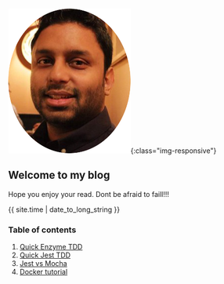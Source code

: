 ![image-title-here](img/logo.png){:class="img-responsive"}
## Welcome to my blog

Hope you enjoy your read.
Dont be afraid to faill!!!

{{ site.time | date_to_long_string }}

### Table of contents

1. [Quick Enzyme TDD](blogs/enzymeTDD.md)
2. [Quick Jest TDD]()
3. [Jest vs Mocha]()
4. [Docker tutorial]()

